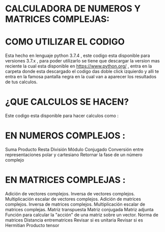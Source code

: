 # CALCULADORA DE NUMEROS Y MATRICES COMPLEJAS:

# COMO UTILIZAR EL CODIGO

Esta hecho en lenguaje python 3.7.4 , este codigo esta disponible para versiones 3.7.x , para poder utilizarlo se tiene que descargar
la version mas reciente la cual esta disponible en https://www.python.org/ , entra en la carpeta donde esta descargado el codigo 
das doble click izquierdo y alli te entra en la famosa pantalla negra en la cual van a aparecer los resultados de tus calculos.

#   ¿QUE CALCULOS SE HACEN?

Este codigo esta disponible para hacer calculos como :

# EN NUMEROS COMPLEJOS :

Suma
Producto
Resta
División
Módulo
Conjugado
Conversión entre representaciones polar y cartesiano
Retornar la fase de un número complejo

# EN MATRICES COMPLEJAS :

Adición de vectores complejos.
Inversa de vectores complejos.
Multiplicación escalar de vectores complejos.
Adición de matrices complejos.
Inversa de matrices complejos.
Multiplicación escalar de matrices complejas.
Matriz transpuesta
Matriz conjugada
Matriz adjunta
Función para calcular la "acción" de una matriz sobre un vector.
Norma de matrices
Distancia entrematrices
Revisar si es unitaria
Revisar si es Hermitian
Producto tensor


